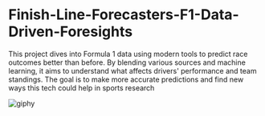 # Finish-Line-Forecasters-F1-Data-Driven-Foresights
This project dives into Formula 1 data using modern tools to predict race outcomes better than before. By blending various sources and machine learning, it aims to understand what affects drivers' performance and team standings. The goal is to make more accurate predictions and find new ways this tech could help in sports research

![giphy](https://github.com/b-kashyap/Finish-Line-Forecasters-F1-Data-Driven-Foresights/assets/155677382/fee7f643-89a8-40ad-9673-4651bf621685)


